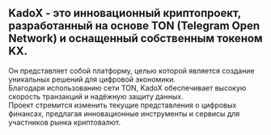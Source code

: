 ## KadoX - это инновационный криптопроект, разработанный на основе TON (Telegram Open Network) и оснащенный собственным токеном KX.
Он представляет собой платформу, целью которой является создание уникальных решений для цифровой экономики. <br>
Благодаря использованию сети TON, KadoX обеспечивает высокую скорость транзакций и надёжную защиту данных. <br>
Проект стремится изменить текущие представления о цифровых финансах, предлагая инновационные инструменты и сервисы для участников рынка криптовалют.
